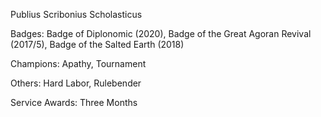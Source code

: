 Publius Scribonius Scholasticus

Badges: Badge of Diplonomic (2020), Badge of the Great Agoran Revival (2017/5), Badge of the Salted Earth  (2018)

Champions: Apathy, Tournament

Others: Hard Labor, Rulebender

Service Awards: Three Months


